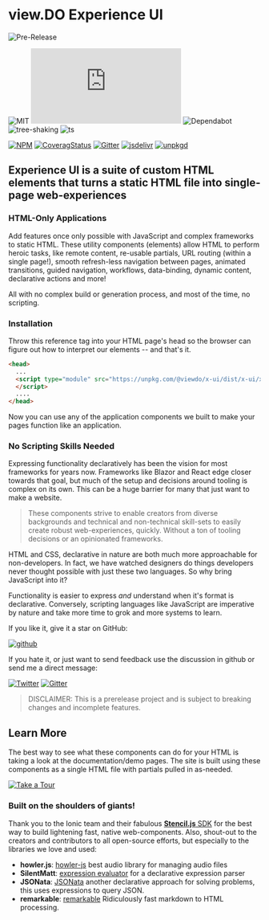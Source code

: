 # view.DO Experience UI

![Pre-Release](https://via.placeholder.com/728x90/333333/FFFFFF?text=PREVIEW+RELEASE:ALPHA+0.1)

![MIT](https://badgen.net/github/license/viewdo/x-ui?icon=github)
![size](https://badgen.net/badgesize/normal/file-url/unpkg.com/@viewdo/x-ui/dist/x-ui/x-ui.esm.js?icon=sourcegraph&color=blue)
![Dependabot](https://badgen.net/badge/icon/dependabot?icon=dependabot&label)
![tree-shaking](https://badgen.net/badge/tree-shaking/enabled?icon=packagephobia)
![ts](https://badgen.net/badge/icon/typescript?icon=typescript&label)

[![NPM](https://badgen.net/npm/v/@viewdo/x-ui?icon&color=blue)](https://www.npmjs.com/package/@viewdo/x-ui)
[![CoveragStatus](https://badgen.net/coveralls/c/github/viewdo/x-ui?icon=codecov&color=blue)](https://coveralls.io/github/viewdo/x-ui)
[![Gitter](https://badgen.net/badge/chat/on%20gitter?icon=gitter)](https://gitter.im/viewdo/x-ui)
[![jsdelivr](https://badgen.net/badge/jsdelivr/CDN?icon=jsdelivr&color=blue)](https://cdn.jsdelivr.net/npm/@viewdo/x-ui/+esm)
[![unpkgd](https://badgen.net/badge/unpkg/CDN)](https://unpkg.com/browse/@viewdo/x-ui)


## Experience UI is a suite of custom HTML elements that turns a static HTML file into single-page web-experiences

### HTML-Only Applications

Add features once only possible with JavaScript and complex frameworks to static HTML. These utility components (elements) allow HTML to perform heroic tasks, like remote content, re-usable partials, URL routing (within a single page!), smooth refresh-less navigation between pages, animated transitions, guided navigation, workflows, data-binding, dynamic content, declarative actions and more!

All with no complex build or generation process, and most of the time, no scripting.

### Installation

Throw this reference tag into your HTML page's head so the browser can figure out how to interpret our elements -- and that's it.

```html
<head>
  ...
  <script type="module" src="https://unpkg.com/@viewdo/x-ui/dist/x-ui/x-ui.esm.js">
  </script>
  ....
</head>
```

Now you can use any of the application components we built to make your pages function like an application.

### No Scripting Skills Needed

Expressing functionality declaratively has been the vision for most frameworks for years now. Frameworks like Blazor and React edge closer towards that goal, but much of the setup and decisions around tooling is complex on its own. This can be a huge barrier for many that just want to make a website.

> These components strive to enable creators from diverse backgrounds and technical and non-technical skill-sets to easily create robust web-experiences, quickly. Without a ton of tooling decisions or an opinionated frameworks.

HTML and CSS, declarative in nature are both much more approachable for non-developers. In fact, we have watched designers do things developers never thought possible with just these two languages. So why bring JavaScript into it?

Functionality is easier to express _and_ understand when it's format is declarative. Conversely, scripting languages like JavaScript are imperative by nature and take more time to grok and more systems to learn.

If you like it, give it a star on GitHub:

[![github](https://badgen.net/badge/github/★?icon=github&color=blue)](https://github.com/viewdo/x-ui)

If you hate it, or just want to send feedback use the discussion in github or send me a direct message:

[![Twitter](https://badgen.net/badge/tweet/me?icon=twitter&color=blue)](https://twitter.com/logrythmik)
[![Gitter](https://badgen.net/badge/chat/with%20me%20on%20gitter?icon=gitter)](https://gitter.im/viewdo/x-ui)

> DISCLAIMER: This is a prerelease project and is subject to breaking changes and incomplete features.

## Learn More

The best way to see what these components can do for your HTML is taking a look at the documentation/demo pages. The site is built using these components as a single HTML file with partials pulled in as-needed.

[![Take a Tour](https://badgen.net/badge/@viewdo/x-ui:%20demo?color=blue)](https://demo.x-ui.dev)

### Built on the shoulders of giants!

Thank you to the Ionic team and their fabulous [**Stencil.js** SDK](https://stenciljs.com) for the best way to build lightening fast, native web-components. Also, shout-out to the creators and contributors to all open-source efforts, but especially to the libraries we love and used:

* **howler.js**: [howler-js](https://github.com/goldfire/howler.js) best audio library for managing audio files
* **SilentMatt**: [expression evaluator](https://github.com/silentmatt/expr-eval) for a declarative expression parser
* **JSONata**: [JSONata](https://jsonata.org/) another declarative approach for solving problems, this uses expressions to query JSON.
* **remarkable**: [remarkable](https://jonschlinkert.github.io/remarkable/demo/) Ridiculously fast markdown to HTML processing.
